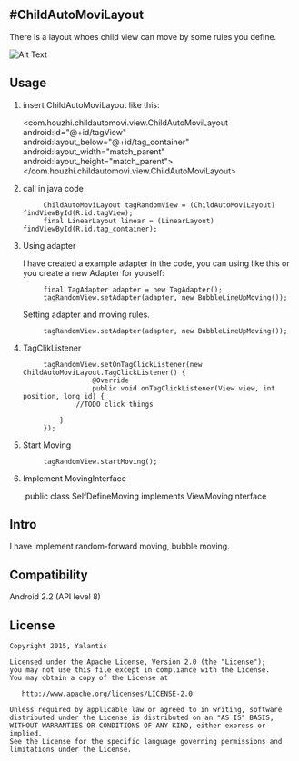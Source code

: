 #ChildAutoMoviLayout
------
There is a layout whoes child view can move by some rules you define.

![Alt Text](https://raw.githubusercontent.com/xxxzhi/ChildAutoMovi-Layout/master/movi.gif)

Usage
------
1.  insert ChildAutoMoviLayout like this:

    <com.houzhi.childautomovi.view.ChildAutoMoviLayout    
      android:id="@+id/tagView"    
      android:layout_below="@+id/tag_container"    
      android:layout_width="match_parent"    
     android:layout_height="match_parent">    
    </com.houzhi.childautomovi.view.ChildAutoMoviLayout>    

2. call in java code

            ChildAutoMoviLayout tagRandomView = (ChildAutoMoviLayout) findViewById(R.id.tagView);    
            final LinearLayout linear = (LinearLayout) findViewById(R.id.tag_container);    
            

3. Using adapter

    I have created a example adapter in the code, you can using like this or you create a new Adapter for youself:
            
            final TagAdapter adapter = new TagAdapter();    
            tagRandomView.setAdapter(adapter, new BubbleLineUpMoving());    

    Setting adapter and moving rules.

            tagRandomView.setAdapter(adapter, new BubbleLineUpMoving());


4. TagClikListener

            tagRandomView.setOnTagClickListener(new ChildAutoMoviLayout.TagClickListener() {    
                        @Override
                        public void onTagClickListener(View view, int position, long id) {
            		//TODO click things
  
            	}
            });

5. Start Moving

            tagRandomView.startMoving();  

6. Implement MovingInterface

    ​        ​public class SelfDefineMoving implements ViewMovingInterface


​Intro
------
I have implement random-forward moving, bubble moving.


Compatibility
------
Android 2.2 (API level 8)

## License

    Copyright 2015, Yalantis

    Licensed under the Apache License, Version 2.0 (the "License");
    you may not use this file except in compliance with the License.
    You may obtain a copy of the License at

       http://www.apache.org/licenses/LICENSE-2.0

    Unless required by applicable law or agreed to in writing, software
    distributed under the License is distributed on an "AS IS" BASIS,
    WITHOUT WARRANTIES OR CONDITIONS OF ANY KIND, either express or implied.
    See the License for the specific language governing permissions and
    limitations under the License.
